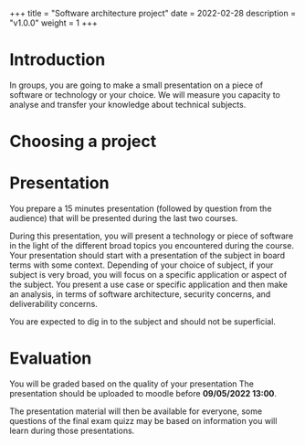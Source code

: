 +++
title = "Software architecture project"
date = 2022-02-28
description = "v1.0.0"
weight = 1
+++

# Introduction

In groups, you are going to make a small presentation on a piece of software
or technology or your choice.
We will measure you capacity to analyse and transfer your knowledge about
technical subjects.


# Choosing a project 

# Presentation

You prepare a 15 minutes presentation (followed by question from the audience)
that will be presented during the last two courses. 

During this presentation, you will present a technology or piece of software
in the light of the different broad topics you encountered during the course.
Your presentation should start with a presentation of the subject in board terms
with some context. 
Depending of your choice of subject, if your subject is very broad, you will
focus on a specific application or aspect of the subject.
You present a use case or specific application and then
make an analysis, in terms of software architecture, security
concerns, and deliverability concerns.

You are expected to dig in to the subject and should not be superficial.


# Evaluation

You will be graded based on the quality of your presentation
The presentation should be uploaded to moodle before **09/05/2022 13:00**.

The presentation material will then be available for everyone, some questions 
of the final exam quizz may be based on information you will learn during those
presentations.

